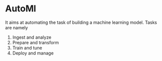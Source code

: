 # AutoMl

It aims at automating the task of building a machine learning model. Tasks are namely
1. Ingest and analyze
2. Prepare and transform
3. Train and tune
4. Deploy and manage
